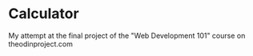 # Calculator
My attempt at the final project of the "Web Development 101" course on theodinproject.com
